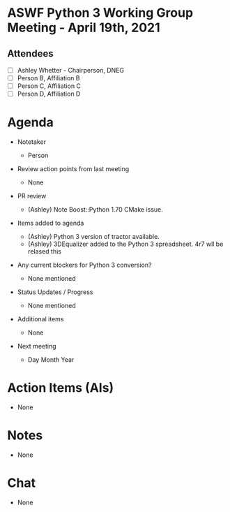 # **ASWF Python 3 Working Group Meeting - April 19th, 2021**

## Attendees
* [ ] Ashley Whetter - Chairperson, DNEG
* [ ] Person B, Affiliation B
* [ ] Person C, Affiliation C
* [ ] Person D, Affiliation D

# Agenda

- Notetaker
  - Person

- Review action points from last meeting
  - None

- PR review
  - (Ashley) Note Boost::Python 1.70 CMake issue.

- Items added to agenda
  - (Ashley) Python 3 version of tractor available.
  - (Ashley) 3DEqualizer added to the Python 3 spreadsheet. 4r7 wll be relased this

- Any current blockers for Python 3 conversion?
  - None mentioned

- Status Updates / Progress
  - None mentioned

- Additional items
  - None

- Next meeting
    - Day Month Year

# Action Items (AIs)
  - None

# Notes
  - None

# Chat
  - None
